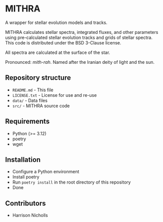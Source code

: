 # MITHRA
A wrapper for stellar evolution models and tracks. 

MITHRA calculates stellar spectra, integrated fluxes, and other parameters using pre-calculated stellar evolution tracks and grids of stellar spectra.
This code is distributed under the BSD 3-Clause license.

All spectra are calculated at the surface of the star.

Pronounced: *mith*-*rah*. Named after the Iranian deity of light and the sun.

## Repository structure 
* `README.md`       - This file
* `LICENSE.txt`     - License for use and re-use
* `data/`           - Data files
* `src/`            - MITHRA source code


## Requirements
* Python (>= 3.12)
* poetry
* wget

## Installation
* Configure a Python environment 
* Install poetry
* Run `poetry install` in the root directory of this repository
* Done

## Contributors
* Harrison Nicholls

